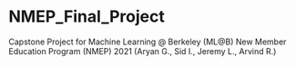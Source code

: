 # NMEP_Final_Project
Capstone Project for Machine Learning @ Berkeley (ML@B) New Member Education Program (NMEP) 2021 (Aryan G., Sid I., Jeremy L., Arvind R.)
